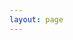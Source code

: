 ```yaml
---
layout: page
---
```


<ClientOnly>
  <elements-api
    apiDescriptionUrl="http://123.31.18.25:2181/api/ssai/api-docs-json"
    router="hash"
  />
</ClientOnly>
